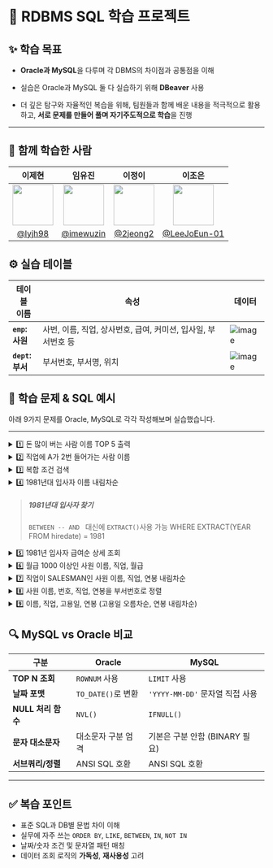 # 📘 RDBMS SQL 학습 프로젝트

## ✨ 학습 목표

- **Oracle과 MySQL**을 다루며 각 DBMS의 차이점과 공통점을 이해

- 실습은 Oracle과 MySQL 둘 다 실습하기 위해 **DBeaver** 사용

- 더 깊은 탐구와 자율적인 복습을 위해, 팀원들과 함께 배운 내용을 적극적으로 활용하고, **서로 문제를 만들어 풀며 자기주도적으로 학습**을 진행

---

## 👥 함께 학습한 사람

| 이제현  | 임유진     | 이정이              | 이조은                                                   |
|:---:|:--------------:|:------------------:|:--------------------------------:|
| <img src="https://github.com/lyjh98.png" width="80">      | <img src="https://github.com/imewuzin.png" width="80">    | <img src="https://github.com/2jeong2.png" width="80">     | <img src="https://github.com/LeeJoEun-01.png" width="80"> |
| [@lyjh98](https://github.com/lyjh98)  |  [@imewuzin](https://github.com/imewuzin)       | [@2jeong2](https://github.com/2jeong2)   | [@LeeJoEun-01](https://github.com/LeeJoEun-01) | 

## ⚙️ 실습 테이블

| 테이블<br>이름      | 속성                                                          | 데이터                     |
| ---------------- | ------------------------------------------------------------- | --------------------------------- |
| **`emp`:<br>사원**  | 사번, 이름, 직업, 상사번호, 급여, 커미션, 입사일, 부서번호 등 | ![image](https://github.com/user-attachments/assets/4bd6b58f-dc9e-4b20-8f56-7968d21166ab)|
| **`dept`:<br>부서** | 부서번호, 부서명, 위치                                        | ![image](https://github.com/user-attachments/assets/9627ff00-cd2a-41b2-9438-57ec7dc01b27)|


    
## 📄 학습 문제 & SQL 예시

아래 9가지 문제를 Oracle, MySQL로 각각 작성해보며 실습했습니다.

---

<details>
<summary> 1️⃣ 돈 많이 버는 사람 이름 TOP 5 출력</summary>
<div markdown="1">

**Oracle**

```sql
SELECT ename
FROM (
  SELECT ename
  FROM emp
  ORDER BY sal DESC
)
WHERE ROWNUM <= 5;
```

**MySQL**

```sql
SELECT ename
FROM emp
ORDER BY sal DESC
LIMIT 5;
```

</div> </details>

<details>
<summary> 2️⃣ 직업에 A가 2번 들어가는 사람 이름</summary>
<div markdown="2">

**Oracle/MySQL (동일)**

```sql
SELECT ename
FROM emp
WHERE job LIKE '%A%A%';
```

</div> </details>

<details>
<summary> 3️⃣ 복합 조건 검색</summary>
<div markdown="3">

> 사원번호 7900 이상이며 두번째 글자가 A
> 또는 부서번호 30이면서 1981-09-01 이후 입사자

**Oracle**

```sql
SELECT empno, ename, deptno, hiredate
FROM emp
WHERE (empno >= 7900 AND ename LIKE '_A%')
   OR (deptno = 30 AND hiredate >= TO_DATE('1981-09-01', 'YYYY-MM-DD'));
```

**MySQL**

```sql
SELECT empno, ename, deptno, hiredate
FROM emp
WHERE (empno >= 7900 AND ename LIKE '_A%')
   OR (deptno = 30 AND hiredate >= '1981-09-01');
```

</div> </details>

<details>
<summary> 4️⃣ 1981년대 입사자 이름 내림차순</summary>
<div markdown="4">

**Oracle**

```sql
SELECT ename
FROM emp
WHERE hiredate BETWEEN TO_DATE('1981-01-01', 'YYYY-MM-DD')
                   AND TO_DATE('1981-12-31', 'YYYY-MM-DD')
ORDER BY ename DESC;
```

**MySQL**

```sql
SELECT ename
FROM emp
WHERE hiredate BETWEEN '1981-01-01' AND '1981-12-31'
ORDER BY ename DESC;
```
</div> </details>

> ##### 1981년대 입사자 찾기
> `BETWEEN -- AND ` 대신에 `EXTRACT()`사용 가능
> WHERE EXTRACT(YEAR FROM hiredate) = 1981

<details>
<summary> 5️⃣ 1981년 입사자 급여순 상세 조회</summary>
<div markdown="5">

**Oracle**

```sql
SELECT ename, job, sal, hiredate
FROM emp
WHERE hiredate BETWEEN TO_DATE('1981-01-01', 'YYYY-MM-DD')
                   AND TO_DATE('1981-12-31', 'YYYY-MM-DD')
ORDER BY sal DESC;
```

**MySQL**

```sql
SELECT ename, job, sal, hiredate
FROM emp
WHERE hiredate BETWEEN '1981-01-01' AND '1981-12-31'
ORDER BY sal DESC;
```

</div> </details>

<details>
<summary> 6️⃣ 월급 1000 이상인 사원 이름, 직업, 월급</summary>
<div markdown="6">
### 6️⃣ 월급 1000 이상인 사원 이름, 직업, 월급

**Oracle/MySQL (동일)**

```sql
SELECT ename, job, sal
FROM emp
WHERE sal >= 1000;
```

</div> </details>

<details>
<summary> 7️⃣ 직업이 SALESMAN인 사원 이름, 직업, 연봉 내림차순</summary>
<div markdown="7">

**Oracle**

```sql
SELECT ename, job, sal*12 AS 연봉
FROM emp
WHERE job = 'SALESMAN'
ORDER BY sal*12 DESC;
```

**MySQL**

```sql
SELECT ename, job, sal*12 AS 연봉
FROM emp
WHERE job = 'SALESMAN'
ORDER BY 연봉 DESC;
```

</div> </details>

<details>
<summary> 8️⃣ 사원 이름, 번호, 직업, 연봉을 부서번호로 정렬</summary>
<div markdown="8">

**Oracle/MySQL (동일)**

```sql
SELECT ename, empno, job, sal*12 AS 연봉
FROM emp
ORDER BY deptno;
```

</div> </details>

<details>
<summary> 9️⃣ 이름, 직업, 고용일, 연봉 (고용일 오름차순, 연봉 내림차순)</summary>
<div markdown="9">

**Oracle**

```sql
SELECT ename AS 이름, job AS 직업, hiredate AS 고용일, sal*12 AS 연봉
FROM emp
ORDER BY 고용일 ASC, 연봉 DESC;
```

**MySQL**

```sql
SELECT ename AS 이름, job AS 직업, hiredate AS 고용일, sal*12 AS 연봉
FROM emp
ORDER BY 고용일 ASC, 연봉 DESC;
```

</div> </details>

## 🔍 MySQL vs Oracle 비교

| 구분               | Oracle             | MySQL                           |
| ------------------ | ------------------ | ------------------------------- |
| **TOP N 조회**     | `ROWNUM` 사용      | `LIMIT` 사용                    |
| **날짜 포맷**      | `TO_DATE()`로 변환 | `'YYYY-MM-DD'` 문자열 직접 사용 |
| **NULL 처리 함수** | `NVL()`            | `IFNULL()`                      |
| **문자 대소문자**  | 대소문자 구분 엄격 | 기본은 구분 안함 (BINARY 필요)  |
| **서브쿼리/정렬**  | ANSI SQL 호환      | ANSI SQL 호환                   |

---

## ✅ 복습 포인트

- 표준 SQL과 DB별 문법 차이 이해
- 실무에 자주 쓰는 `ORDER BY`, `LIKE`, `BETWEEN`, `IN`, `NOT IN`
- 날짜/숫자 조건 및 문자열 패턴 매칭
- 데이터 조회 로직의 **가독성**, **재사용성** 고려
